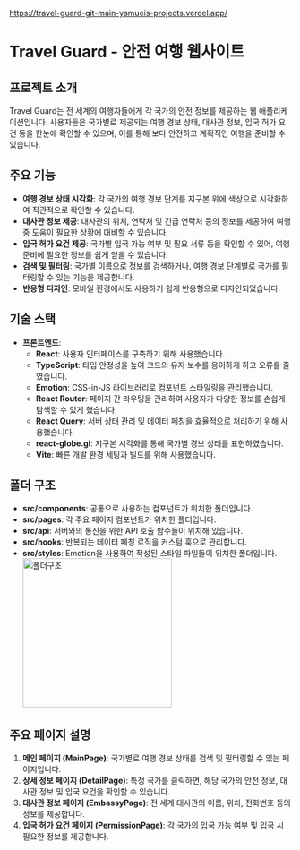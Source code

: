 https://travel-guard-git-main-ysmueis-projects.vercel.app/

# Travel Guard - 안전 여행 웹사이트

## 프로젝트 소개
Travel Guard는 전 세계의 여행자들에게 각 국가의 안전 정보를 제공하는 웹 애플리케이션입니다. 
사용자들은 국가별로 제공되는 여행 경보 상태, 대사관 정보, 입국 허가 요건 등을 한눈에 확인할 수 있으며, 이를 통해 보다 안전하고 계획적인 여행을 준비할 수 있습니다.

## 주요 기능
- **여행 경보 상태 시각화**: 각 국가의 여행 경보 단계를 지구본 위에 색상으로 시각화하여 직관적으로 확인할 수 있습니다.
- **대사관 정보 제공**: 대사관의 위치, 연락처 및 긴급 연락처 등의 정보를 제공하여 여행 중 도움이 필요한 상황에 대비할 수 있습니다.
- **입국 허가 요건 제공**: 국가별 입국 가능 여부 및 필요 서류 등을 확인할 수 있어, 여행 준비에 필요한 정보를 쉽게 얻을 수 있습니다.
- **검색 및 필터링**: 국가별 이름으로 정보를 검색하거나, 여행 경보 단계별로 국가를 필터링할 수 있는 기능을 제공합니다.
- **반응형 디자인**: 모바일 환경에서도 사용하기 쉽게 반응형으로 디자인되었습니다.

## 기술 스택
- **프론트엔드**:
  - **React**: 사용자 인터페이스를 구축하기 위해 사용했습니다.
  - **TypeScript**: 타입 안정성을 높여 코드의 유지 보수를 용이하게 하고 오류를 줄였습니다.
  - **Emotion**: CSS-in-JS 라이브러리로 컴포넌트 스타일링을 관리했습니다.
  - **React Router**: 페이지 간 라우팅을 관리하여 사용자가 다양한 정보를 손쉽게 탐색할 수 있게 했습니다.
  - **React Query**: 서버 상태 관리 및 데이터 페칭을 효율적으로 처리하기 위해 사용했습니다.
  - **react-globe.gl**: 지구본 시각화를 통해 국가별 경보 상태를 표현하였습니다.
  - **Vite**: 빠른 개발 환경 세팅과 빌드를 위해 사용했습니다.

## 폴더 구조
- **src/components**: 공통으로 사용하는 컴포넌트가 위치한 폴더입니다.
- **src/pages**: 각 주요 페이지 컴포넌트가 위치한 폴더입니다.
- **src/api**: 서버와의 통신을 위한 API 호출 함수들이 위치해 있습니다.
- **src/hooks**: 반복되는 데이터 페칭 로직을 커스텀 훅으로 관리합니다.
- **src/styles**: Emotion을 사용하여 작성된 스타일 파일들이 위치한 폴더입니다.
  <img width="266" alt="폴더구조" src="https://github.com/user-attachments/assets/eeaf489a-13bc-4e18-99ed-532e91e0fa94">




## 주요 페이지 설명
1. **메인 페이지 (MainPage)**: 국가별로 여행 경보 상태를 검색 및 필터링할 수 있는 페이지입니다.
2. **상세 정보 페이지 (DetailPage)**: 특정 국가를 클릭하면, 해당 국가의 안전 정보, 대사관 정보 및 입국 요건을 확인할 수 있습니다.
3. **대사관 정보 페이지 (EmbassyPage)**: 전 세계 대사관의 이름, 위치, 전화번호 등의 정보를 제공합니다.
4. **입국 허가 요건 페이지 (PermissionPage)**: 각 국가의 입국 가능 여부 및 입국 시 필요한 정보를 제공합니다.
